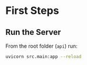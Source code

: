 # First Steps

## Run the Server

From the root folder (`api`) run:

```bash
uvicorn src.main:app --reload
```
